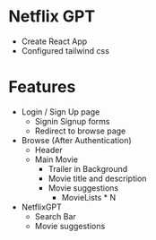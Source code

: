 # Netflix GPT
- Create React App
- Configured tailwind css
 

# Features
- Login / Sign Up page
  - Signin Signup forms
  - Redirect to browse page
- Browse (After Authentication)
  - Header
  - Main Movie
    - Trailer in Background
    - Movie title and description
    - Movie suggestions
      - MovieLists * N
- NetflixGPT
  - Search Bar
  - Movie suggestions